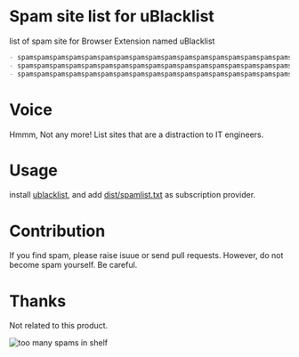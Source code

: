 # Spam site list for uBlacklist
list of spam site for Browser Extension named uBlacklist

```md
- spamspamspamspamspamspamspamspamspamspamspamspamspamspamspamspamspamspamspamspamspam
- spamspamspamspamspamspamspamspamspamspamspamspamspamspamspamspamspamspamspamspamspam
- spamspamspamspamspamspamspamspamspamspamspamspamspamspamspamspamspamspamspamspamspam
```

# Voice

Hmmm, Not any more!
List sites that are a distraction to IT engineers.

# Usage

install [ublacklist](https://github.com/iorate/ublacklist), and add [dist/spamlist.txt]() as subscription provider.

# Contribution

If you find spam, please raise isuue or send pull requests. However, do not become spam yourself. Be careful.

# Thanks

Not related to this product.

![too many spams in shelf](https://user-images.githubusercontent.com/16986253/177916558-a76c4438-9a55-4ddd-8f8b-22a0ca898b2d.png)

